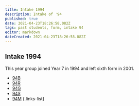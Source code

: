 ```yaml
---
title: Intake 1994
description: Intake of '94
published: true
date: 2021-04-23T18:26:58.082Z
tags: past students, form, intake 94
editor: markdown
dateCreated: 2021-04-23T18:26:58.082Z
---
```


## Intake 1994
This year group joined Year 7 in 1994 and left sixth form in 2001.
- [94B](/students/past/intake-94/b)
- [94R](/students/past/intake-94/r)
- [94G](/students/past/intake-94/g)
- [94S](/students/past/intake-94/s)
- [94M](/students/past/intake-94/m)
{.links-list}
